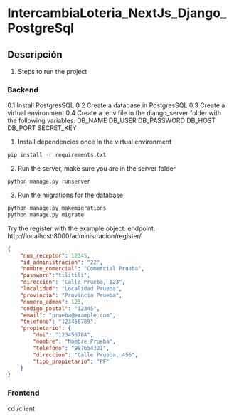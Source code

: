 # IntercambiaLoteria_NextJs_Django_PostgreSql

## Descripción

1. Steps to run the project

### Backend
0.1 Install PostgresSQL
0.2 Create a database in PostgresSQL
0.3 Create a virtual environment
0.4 Create a .env file in the django_server folder with the following variables:
DB_NAME
DB_USER
DB_PASSWORD
DB_HOST
DB_PORT
SECRET_KEY

1. Install dependencies once in the virtual environment
```bash
pip install -r requirements.txt
```
2. Run the server, make sure you are in the server folder
```bash
python manage.py runserver
```

3. Run the migrations for the database
```bash
python manage.py makemigrations
python manage.py migrate
```

Try the register with the example object:
endpoint: http://localhost:8000/administracion/register/
```json
{
    "num_receptor": 12345,
    "id_administracion": "22",
    "nombre_comercial": "Comercial Prueba",
    "password":"tilitili",
    "direccion": "Calle Prueba, 123",
    "localidad": "Localidad Prueba",
    "provincia": "Provincia Prueba",
    "numero_admon": 123,
    "codigo_postal": "12345",
    "email": "prueba@example.com",
    "telefono": "123456789",
    "propietario": {
        "dni": "12345678A",
        "nombre": "Nombre Prueba",
        "telefono": "987654321",
        "direccion": "Calle Prueba, 456",
        "tipo_propietario": "PF"
    }
}
```


### Frontend
cd /client